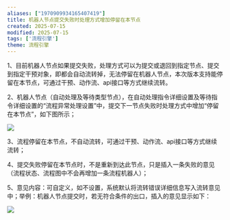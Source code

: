 ```yaml
---
aliases: ["1970909934165407419"]
title: 机器人节点提交失败时处理方式增加停留在本节点
created: 2025-07-15
modified: 2025-07-15
tags: ['流程引擎']
theme: 流程引擎
---
```


1、目前机器人节点如果提交失败，处理方式可以为提交或退回到指定节点、提交到指定干预对象，即都会自动流转掉，无法停留在机器人节点，本次版本支持能停留在本节点，可通过干预、动作流、api接口等方式继续流转。

2、机器人节点（自动处理及等待类型节点），在自动处理指令详细设置及等待指令详细设置的“流程异常处理设置”中，提交下一节点失败时处理方式中增加“停留在本节点”，如下图所示；

![](b8815baad2c1a1d242c9432d4503c983.jpg)

3、流程停留在本节点，不自动流转，可通过干预、动作流、api接口等方式继续流转；

4、提交失败停留在本节点时，不是重新到达此节点，只是插入一条失败的意见（流程状态、流程图中不会再增加一条流程机器人）；

5、意见内容：可自定义，如不设置，系统默认将流转错误详细信息写入流转意见中；举例：机器人节点提交时，若无符合条件的出口，插入的意见显示如下：

![](72d31def5211d11604f8abad69084953.jpg)